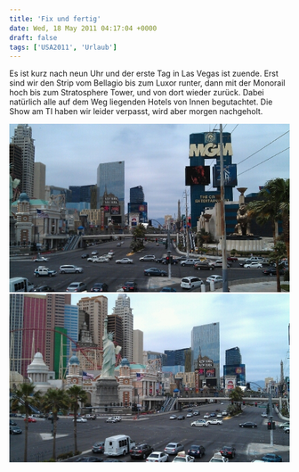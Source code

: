 ```yaml
---
title: 'Fix und fertig'
date: Wed, 18 May 2011 04:17:04 +0000
draft: false
tags: ['USA2011', 'Urlaub']
---
```


Es ist kurz nach neun Uhr und der erste Tag in Las Vegas ist zuende. Erst sind wir den Strip vom Bellagio bis zum Luxor runter, dann mit der Monorail hoch bis zum Stratosphere Tower, und von dort wieder zurück. Dabei natürlich alle auf dem Weg liegenden Hotels von Innen begutachtet. Die Show am TI haben wir leider verpasst, wird aber morgen nachgeholt.

![-598922395](/urlaub11to15-images/11/598922395-scaled1000.jpg?w=300)
![-578604933](/urlaub11to15-images/11/578604933-scaled1000.jpg?w=300)